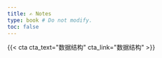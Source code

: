 ```yaml
---
title: ✍️ Notes
type: book # Do not modify.
toc: false
---
```


{{< cta cta_text="数据结构" cta_link="数据结构" >}}
